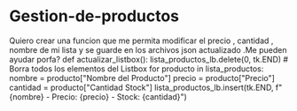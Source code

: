 # Gestion-de-productos
Quiero crear una funcion que me permita modificar el precio , cantidad , nombre de mi lista y se guarde en los archivos json actualizado .Me pueden ayudar porfa? 
def actualizar_listbox():
    lista_productos_lb.delete(0, tk.END)  # Borra todos los elementos del Listbox
    for producto in lista_productos:
        nombre = producto["Nombre del Producto"]
        precio = producto["Precio"]
        cantidad = producto["Cantidad Stock"]
        lista_productos_lb.insert(tk.END, f"{nombre} - Precio: {precio} - Stock: {cantidad}")

